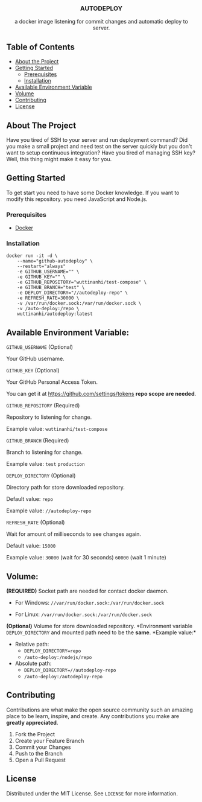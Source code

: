 <h3  align="center">AUTODEPLOY</h3>
<p align="center">
a docker image listening for commit changes and automatic deploy to server.
</p>

<!-- TABLE OF CONTENTS -->

## Table of Contents

- [About the Project](#about-the-project)
- [Getting Started](#getting-started)
  - [Prerequisites](#prerequisites)
  - [Installation](#installation)
- [Available Environment Variable](#available-environment-variable)
- [Volume](#volume)
- [Contributing](#contributing)
- [License](#license)

<!-- ABOUT THE PROJECT -->

## About The Project

Have you tired of SSH to your server and run deployment command?
Did you make a small project and need test on the server quickly but you don't want to setup continuous integration?
Have you tired of managing SSH key?
Well, this thing might make it easy for you.

<!-- GETTING STARTED -->

## Getting Started

To get start you need to have some Docker knowledge.
If you want to modify this repository. you need JavaScript and Node.js.

### Prerequisites

- [Docker](https://docs.docker.com/get-docker/)

### Installation

```
docker run -it -d \
	--name="github-autodeploy" \
	--restart="always"
	-e GITHUB_USERNAME="" \
	-e GITHUB_KEY="" \
	-e GITHUB_REPOSITORY="wuttinanhi/test-compose" \
	-e GITHUB_BRANCH="test" \
	-e DEPLOY_DIRECTORY="//autodeploy-repo" \
	-e REFRESH_RATE=30000 \
	-v /var/run/docker.sock:/var/run/docker.sock \
	-v /auto-deploy:/repo \
	wuttinanhi/autodeploy:latest
```

<!-- AVAILABLE ENVIRONMENT VARIABLE -->

## Available Environment Variable:

`GITHUB_USERNAME` (Optional)

Your GitHub username.


`GITHUB_KEY` (Optional)

Your GitHub Personal Access Token.

You can get it at https://github.com/settings/tokens **repo scope are needed**.


`GITHUB_REPOSITORY` (Required)

Repository to listening for change.

Example value: `wuttinanhi/test-compose`


`GITHUB_BRANCH` (Required)

Branch to listening for change.

Example value: `test` `production`


`DEPLOY_DIRECTORY` (Optional)

Directory path for store downloaded repository.

Default value: `repo`

Example value: `//autodeploy-repo`


`REFRESH_RATE` (Optional)

Wait for amount of milliseconds to see changes again.

Default value: `15000`

Example value: `30000` (wait for 30 seconds) `60000` (wait 1 minute)



<!-- VOLUME -->

## Volume:

**(REQUIRED)** Socket path are needed for contact docker daemon.

- For Windows:
  `//var/run/docker.sock:/var/run/docker.sock`

- For Linux:
  `/var/run/docker.sock:/var/run/docker.sock`

**(Optional)** Volume for store downloaded repository.
*Environment variable `DEPLOY_DIRECTORY` and mounted path need to be the **same**.
*Example value:\*

- Relative path:
  - `DEPLOY_DIRECTORY=repo`
  - `/auto-deploy:/nodejs/repo`
- Absolute path:
  - `DEPLOY_DIRECTORY=//autodeploy-repo`
  - `/auto-deploy:/autodeploy-repo`

<!-- CONTRIBUTING -->

## Contributing

Contributions are what make the open source community such an amazing place to be learn, inspire, and create. Any contributions you make are **greatly appreciated**.

1. Fork the Project
2. Create your Feature Branch
3. Commit your Changes
4. Push to the Branch
5. Open a Pull Request

<!-- LICENSE -->

## License

Distributed under the MIT License. See `LICENSE` for more information.
